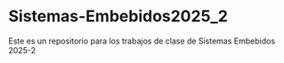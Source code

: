 # Sistemas-Embebidos2025_2
Este es un repositorio para los trabajos de clase de Sistemas Embebidos 2025-2

